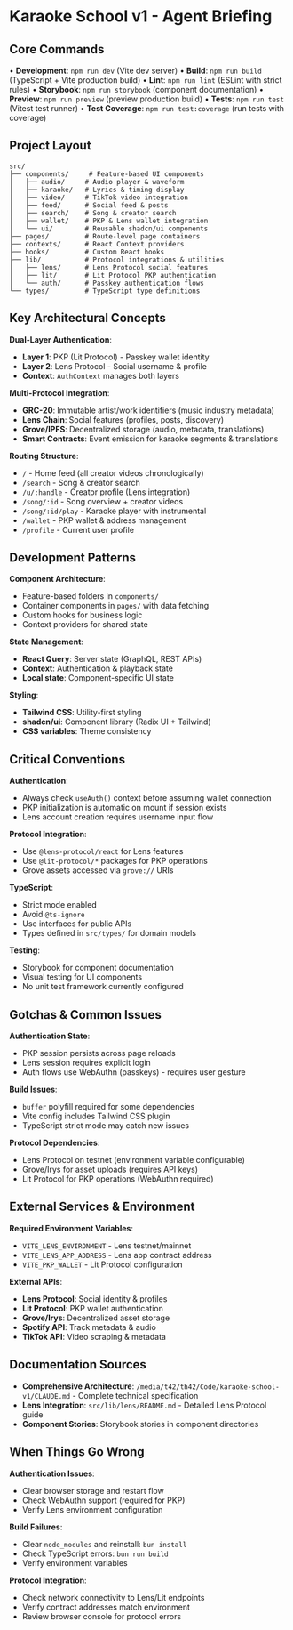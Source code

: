 # Karaoke School v1 - Agent Briefing

## Core Commands

• **Development**: `npm run dev` (Vite dev server)
• **Build**: `npm run build` (TypeScript + Vite production build)
• **Lint**: `npm run lint` (ESLint with strict rules)
• **Storybook**: `npm run storybook` (component documentation)
• **Preview**: `npm run preview` (preview production build)
• **Tests**: `npm run test` (Vitest test runner)
• **Test Coverage**: `npm run test:coverage` (run tests with coverage)

## Project Layout

```
src/
├── components/     # Feature-based UI components
│   ├── audio/     # Audio player & waveform
│   ├── karaoke/   # Lyrics & timing display
│   ├── video/     # TikTok video integration
│   ├── feed/      # Social feed & posts
│   ├── search/    # Song & creator search
│   ├── wallet/    # PKP & Lens wallet integration
│   └── ui/        # Reusable shadcn/ui components
├── pages/         # Route-level page containers
├── contexts/      # React Context providers
├── hooks/         # Custom React hooks
├── lib/           # Protocol integrations & utilities
│   ├── lens/      # Lens Protocol social features
│   ├── lit/       # Lit Protocol PKP authentication
│   └── auth/      # Passkey authentication flows
└── types/         # TypeScript type definitions
```

## Key Architectural Concepts

**Dual-Layer Authentication**:
- **Layer 1**: PKP (Lit Protocol) - Passkey wallet identity
- **Layer 2**: Lens Protocol - Social username & profile
- **Context**: `AuthContext` manages both layers

**Multi-Protocol Integration**:
- **GRC-20**: Immutable artist/work identifiers (music industry metadata)
- **Lens Chain**: Social features (profiles, posts, discovery)
- **Grove/IPFS**: Decentralized storage (audio, metadata, translations)
- **Smart Contracts**: Event emission for karaoke segments & translations

**Routing Structure**:
- `/` - Home feed (all creator videos chronologically)
- `/search` - Song & creator search
- `/u/:handle` - Creator profile (Lens integration)
- `/song/:id` - Song overview + creator videos
- `/song/:id/play` - Karaoke player with instrumental
- `/wallet` - PKP wallet & address management
- `/profile` - Current user profile

## Development Patterns

**Component Architecture**:
- Feature-based folders in `components/`
- Container components in `pages/` with data fetching
- Custom hooks for business logic
- Context providers for shared state

**State Management**:
- **React Query**: Server state (GraphQL, REST APIs)
- **Context**: Authentication & playback state
- **Local state**: Component-specific UI state

**Styling**:
- **Tailwind CSS**: Utility-first styling
- **shadcn/ui**: Component library (Radix UI + Tailwind)
- **CSS variables**: Theme consistency

## Critical Conventions

**Authentication**:
- Always check `useAuth()` context before assuming wallet connection
- PKP initialization is automatic on mount if session exists
- Lens account creation requires username input flow

**Protocol Integration**:
- Use `@lens-protocol/react` for Lens features
- Use `@lit-protocol/*` packages for PKP operations
- Grove assets accessed via `grove://` URIs

**TypeScript**:
- Strict mode enabled
- Avoid `@ts-ignore`
- Use interfaces for public APIs
- Types defined in `src/types/` for domain models

**Testing**:
- Storybook for component documentation
- Visual testing for UI components
- No unit test framework currently configured

## Gotchas & Common Issues

**Authentication State**:
- PKP session persists across page reloads
- Lens session requires explicit login
- Auth flows use WebAuthn (passkeys) - requires user gesture

**Build Issues**:
- `buffer` polyfill required for some dependencies
- Vite config includes Tailwind CSS plugin
- TypeScript strict mode may catch new issues

**Protocol Dependencies**:
- Lens Protocol on testnet (environment variable configurable)
- Grove/Irys for asset uploads (requires API keys)
- Lit Protocol for PKP operations (WebAuthn required)

## External Services & Environment

**Required Environment Variables**:
- `VITE_LENS_ENVIRONMENT` - Lens testnet/mainnet
- `VITE_LENS_APP_ADDRESS` - Lens app contract address
- `VITE_PKP_WALLET` - Lit Protocol configuration

**External APIs**:
- **Lens Protocol**: Social identity & profiles
- **Lit Protocol**: PKP wallet authentication
- **Grove/Irys**: Decentralized asset storage
- **Spotify API**: Track metadata & audio
- **TikTok API**: Video scraping & metadata

## Documentation Sources

- **Comprehensive Architecture**: `/media/t42/th42/Code/karaoke-school-v1/CLAUDE.md` - Complete technical specification
- **Lens Integration**: `src/lib/lens/README.md` - Detailed Lens Protocol guide
- **Component Stories**: Storybook stories in component directories

## When Things Go Wrong

**Authentication Issues**:
- Clear browser storage and restart flow
- Check WebAuthn support (required for PKP)
- Verify Lens environment configuration

**Build Failures**:
- Clear `node_modules` and reinstall: `bun install`
- Check TypeScript errors: `bun run build`
- Verify environment variables

**Protocol Integration**:
- Check network connectivity to Lens/Lit endpoints
- Verify contract addresses match environment
- Review browser console for protocol errors

